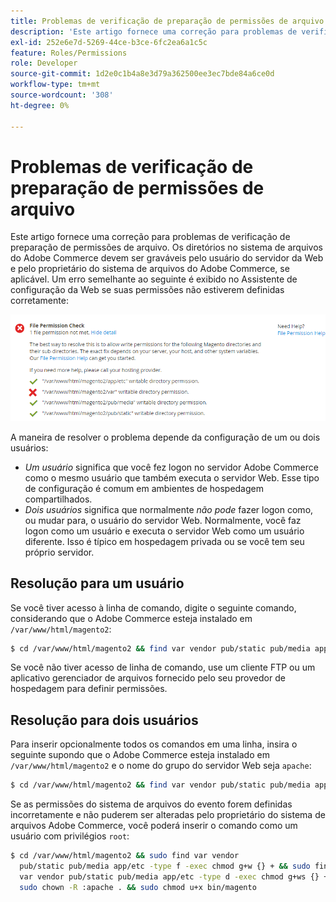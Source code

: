 ```yaml
---
title: Problemas de verificação de preparação de permissões de arquivo
description: 'Este artigo fornece uma correção para problemas de verificação de preparação de permissões de arquivo. Os diretórios no sistema de arquivos do Adobe Commerce devem ser graváveis pelo usuário do servidor da Web e pelo proprietário do sistema de arquivos do Adobe Commerce, se aplicável. Um erro semelhante ao seguinte é exibido no Assistente de configuração da Web se suas permissões não estiverem definidas corretamente:'
exl-id: 252e6e7d-5269-44ce-b3ce-6fc2ea6a1c5c
feature: Roles/Permissions
role: Developer
source-git-commit: 1d2e0c1b4a8e3d79a362500ee3ec7bde84a6ce0d
workflow-type: tm+mt
source-wordcount: '308'
ht-degree: 0%

---
```


# Problemas de verificação de preparação de permissões de arquivo

Este artigo fornece uma correção para problemas de verificação de preparação de permissões de arquivo. Os diretórios no sistema de arquivos do Adobe Commerce devem ser graváveis pelo usuário do servidor da Web e pelo proprietário do sistema de arquivos do Adobe Commerce, se aplicável. Um erro semelhante ao seguinte é exibido no Assistente de configuração da Web se suas permissões não estiverem definidas corretamente:

![install_rc_file-perms.png](assets/install_rc_file-perms.png)

A maneira de resolver o problema depende da configuração de um ou dois usuários:

* *Um usuário* significa que você fez logon no servidor Adobe Commerce como o mesmo usuário que também executa o servidor Web. Esse tipo de configuração é comum em ambientes de hospedagem compartilhados.
* *Dois usuários* significa que normalmente *não pode* fazer logon como, ou mudar para, o usuário do servidor Web. Normalmente, você faz logon como um usuário e executa o servidor Web como um usuário diferente. Isso é típico em hospedagem privada ou se você tem seu próprio servidor.

## Resolução para um usuário

Se você tiver acesso à linha de comando, digite o seguinte comando, considerando que o Adobe Commerce esteja instalado em `/var/www/html/magento2`:

```bash
$ cd /var/www/html/magento2 && find var vendor pub/static pub/media app/etc -type f -exec chmod g+w {} + && find var vendor pub/static pub/media app/etc -type d -exec chmod g+w {} + && chmod u+x bin/magento
```

Se você não tiver acesso de linha de comando, use um cliente FTP ou um aplicativo gerenciador de arquivos fornecido pelo seu provedor de hospedagem para definir permissões.

## Resolução para dois usuários

Para inserir opcionalmente todos os comandos em uma linha, insira o seguinte supondo que o Adobe Commerce esteja instalado em `/var/www/html/magento2` e o nome do grupo do servidor Web seja `apache`:

```bash
$ cd /var/www/html/magento2 && find var vendor pub/static pub/media app/etc -type f -exec chmod g+w {} + && find var vendor pub/static pub/media app/etc -type d -exec chmod g+ws {} + && chown -R :apache . && chmod u+x bin/magento
```

Se as permissões do sistema de arquivos do evento forem definidas incorretamente e não puderem ser alteradas pelo proprietário do sistema de arquivos Adobe Commerce, você poderá inserir o comando como um usuário com privilégios `root`:

```bash
$ cd /var/www/html/magento2 && sudo find var vendor
  pub/static pub/media app/etc -type f -exec chmod g+w {} + && sudo find
  var vendor pub/static pub/media app/etc -type d -exec chmod g+ws {} + &&
  sudo chown -R :apache . && sudo chmod u+x bin/magento
```
